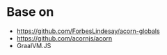 # Base on

 - https://github.com/ForbesLindesay/acorn-globals
 - https://github.com/acornjs/acorn
 - GraalVM.JS
